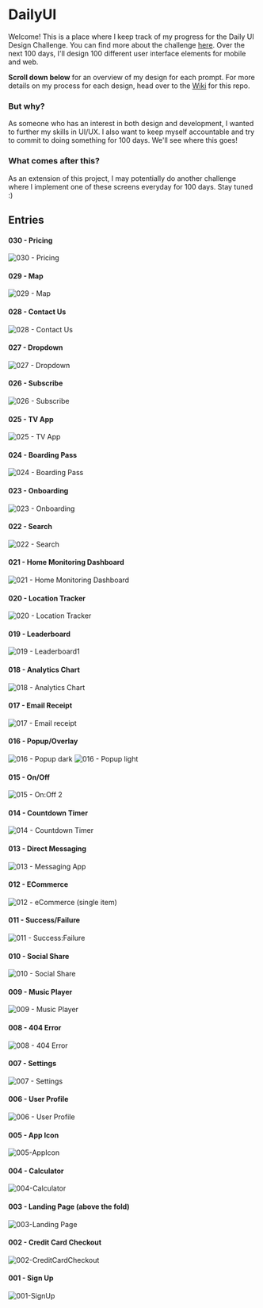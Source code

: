 # DailyUI

Welcome! This is a place where I keep track of my progress for the Daily UI Design Challenge. You can find more about the challenge [here](https://www.dailyui.co/). Over the next 100 days, I'll design 100 different user interface elements for mobile and web. 

**Scroll down below** for an overview of my design for each prompt. For more details on my process for each design, head over to the [Wiki](https://github.com/panjenny0/DailyUI/wiki) for this repo.

### But why?
As someone who has an interest in both design and development, I wanted to further my skills in UI/UX. I also want to keep myself accountable and try to commit to doing something for 100 days. We'll see where this goes!

### What comes after this?
As an extension of this project, I may potentially do another challenge where I implement one of these screens everyday for 100 days. Stay tuned :) 

## Entries
#### 030 - Pricing
![030 - Pricing](https://user-images.githubusercontent.com/38872354/81630794-86138f00-93d4-11ea-9b9f-730563ce75aa.jpg)

#### 029 - Map
![029 - Map](https://user-images.githubusercontent.com/38872354/81510423-94cc4a00-92df-11ea-89dd-ca404a0c0372.jpg)

#### 028 - Contact Us
![028 - Contact Us](https://user-images.githubusercontent.com/38872354/81480315-fbc20400-91f6-11ea-9657-6812a055ac74.jpg)

#### 027 - Dropdown
![027 - Dropdown](https://user-images.githubusercontent.com/38872354/81460914-5b2bff80-9176-11ea-8f2d-e1416165cef8.jpg)

#### 026 - Subscribe
![026 - Subscribe](https://user-images.githubusercontent.com/38872354/81361661-007aa100-90ad-11ea-8b65-15df5d78e30d.jpg)

#### 025 - TV App
![025 - TV App](https://user-images.githubusercontent.com/38872354/81248171-c6949680-8fe9-11ea-8795-261917428777.jpg)

#### 024 - Boarding Pass
![024 - Boarding Pass](https://user-images.githubusercontent.com/38872354/81032250-27429880-8e5d-11ea-803a-2dcb6bdf278c.jpg)

#### 023 - Onboarding
![023 - Onboarding](https://user-images.githubusercontent.com/38872354/80919854-37ae2280-8d3a-11ea-8053-b7b4ab46006d.jpg)

#### 022 - Search
![022 - Search](https://user-images.githubusercontent.com/38872354/80872784-39b4aa80-8c82-11ea-8d04-dfb0bac399ce.jpg)

#### 021 - Home Monitoring Dashboard
![021 - Home Monitoring Dashboard](https://user-images.githubusercontent.com/38872354/80855888-1acaff80-8c13-11ea-9138-7a6b53535d7f.jpg)

#### 020 - Location Tracker
![020 - Location Tracker](https://user-images.githubusercontent.com/38872354/80777816-6fe41400-8b34-11ea-91b7-a6e7a39f8fd0.jpg)

#### 019 - Leaderboard
![019 - Leaderboard1](https://user-images.githubusercontent.com/38872354/80439839-76288500-88d5-11ea-811f-9234631604b4.jpg)

#### 018 - Analytics Chart
![018 - Analytics Chart](https://user-images.githubusercontent.com/38872354/80313506-3cfaf280-87b9-11ea-9381-4fb12360d666.jpg)

#### 017 - Email Receipt
![017 - Email receipt](https://user-images.githubusercontent.com/38872354/80310596-965b2580-87a9-11ea-85b6-104bc23ae5ac.jpg)

#### 016 - Popup/Overlay
![016 - Popup dark](https://user-images.githubusercontent.com/38872354/80293454-87369200-872d-11ea-8b12-23a4ecf81e91.jpg)
![016 - Popup light](https://user-images.githubusercontent.com/38872354/80293457-89005580-872d-11ea-88c1-2116bb7d4970.jpg)

#### 015 - On/Off
![015 - On:Off 2](https://user-images.githubusercontent.com/38872354/80267831-192c9500-8671-11ea-9b85-771fb5cf6e52.gif)

#### 014 - Countdown Timer
![014 - Countdown Timer](https://user-images.githubusercontent.com/38872354/80165969-bec90100-85aa-11ea-9aa3-cf17b8af377c.jpg)

#### 013 - Direct Messaging
![013 - Messaging App](https://user-images.githubusercontent.com/38872354/79816393-2257f200-8351-11ea-9c18-9d89b141601e.jpg)

#### 012 - ECommerce
![012 - eCommerce (single item)](https://user-images.githubusercontent.com/38872354/79643404-d0587600-8170-11ea-8ef1-40f20747758b.jpg)

#### 011 - Success/Failure
![011 - Success:Failure](https://user-images.githubusercontent.com/38872354/79704409-54991f00-827f-11ea-99e2-76b916edcaed.jpg)

#### 010 - Social Share
![010 - Social Share](https://user-images.githubusercontent.com/38872354/79643382-aacb6c80-8170-11ea-8387-f3eac8658cef.jpg)

#### 009 - Music Player
![009 - Music Player](https://user-images.githubusercontent.com/38872354/79642431-67baca80-816b-11ea-9a9f-888a0dfe9fe0.jpg)

#### 008 - 404 Error
![008 - 404 Error](https://user-images.githubusercontent.com/38872354/79624022-179d2300-80ed-11ea-9375-0e00a3e70954.jpg)

#### 007 - Settings
![007 - Settings](https://user-images.githubusercontent.com/38872354/79519636-6631bb00-8022-11ea-8c82-4423f70467f2.jpg)

#### 006 - User Profile
![006 - User Profile](https://user-images.githubusercontent.com/38872354/79405966-cc0b3d80-7f63-11ea-8b42-fcd88ecdbc78.jpg)

#### 005 - App Icon
![005-AppIcon](https://user-images.githubusercontent.com/38872354/79294983-8daf4900-7ea5-11ea-81a0-4cd2f5eb461f.jpg)

#### 004 - Calculator
![004-Calculator](https://user-images.githubusercontent.com/38872354/79182307-7f492a80-7ddc-11ea-997e-47020c3bd75b.jpg)

#### 003 - Landing Page (above the fold)
![003-Landing Page](https://user-images.githubusercontent.com/38872354/79082891-6e26ed80-7cf8-11ea-9b45-a9d260e1b903.jpg)

#### 002 - Credit Card Checkout
![002-CreditCardCheckout](https://user-images.githubusercontent.com/38872354/79080808-1ed7c180-7ce6-11ea-9ce0-baa8ac1d0652.jpg)

#### 001 - Sign Up
![001-SignUp](https://user-images.githubusercontent.com/38872354/79080793-f8198b00-7ce5-11ea-8746-6454437a867e.jpg)



